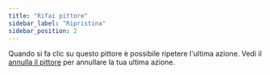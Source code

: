 ```yaml
---
title: "Rifai pittore"
sidebar_label: "Ripristina"
sidebar_position: 2
---
```


Quando si fa clic su questo pittore è possibile ripetere l'ultima azione. Vedi il [annulla il pittore](redo) per annullare la tua ultima azione.
